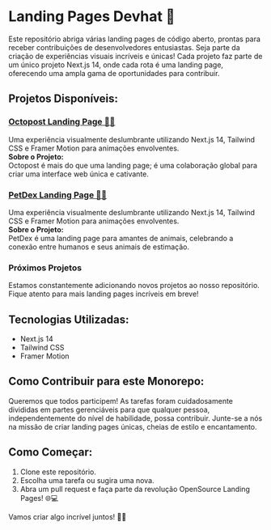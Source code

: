 # Landing Pages Devhat 🤠

Este repositório abriga várias landing pages de código aberto, prontas para receber contribuições de desenvolvedores entusiastas. Seja parte da criação de experiências visuais incríveis e únicas! Cada projeto faz parte de um único projeto Next.js 14, onde cada rota é uma landing page, oferecendo uma ampla gama de oportunidades para contribuir.

## Projetos Disponíveis:


### [Octopost Landing Page 🐙✨](https://github.com/devhatt/landing-pages/tree/master/projects/octopost)

Uma experiência visualmente deslumbrante utilizando Next.js 14, Tailwind CSS e Framer Motion para animações envolventes.  
**Sobre o Projeto:**  
Octopost é mais do que uma landing page; é uma colaboração global para criar uma interface web única e cativante.

### [PetDex Landing Page 🐾✨](https://github.com/devhatt/landing-pages/tree/master/projects/petdex)

Uma experiência visualmente deslumbrante utilizando Next.js 14, Tailwind CSS e Framer Motion para animações envolventes.  
**Sobre o Projeto:**  
PetDex é uma landing page para amantes de animais, celebrando a conexão entre humanos e seus animais de estimação.

### Próximos Projetos

Estamos constantemente adicionando novos projetos ao nosso repositório. Fique atento para mais landing pages incríveis em breve!

## Tecnologias Utilizadas:

- Next.js 14
- Tailwind CSS
- Framer Motion

## Como Contribuir para este Monorepo:

Queremos que todos participem! As tarefas foram cuidadosamente divididas em partes gerenciáveis para que qualquer pessoa, independentemente do nível de habilidade, possa contribuir. Junte-se a nós na missão de criar landing pages únicas, cheias de estilo e encantamento.

## Como Começar:

1. Clone este repositório.
2. Escolha uma tarefa ou sugira uma nova.
3. Abra um pull request e faça parte da revolução OpenSource Landing Pages! 🌐💻

Vamos criar algo incrível juntos! 🚀✨
